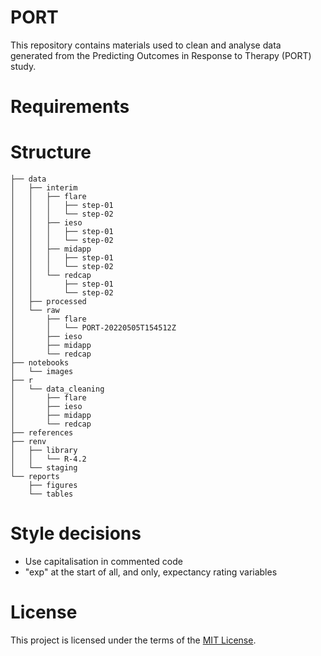 # PORT

This repository contains materials used to clean and analyse data generated from the Predicting Outcomes in Response to Therapy (PORT) study.

# Requirements

# Structure

    ├── data
    │   ├── interim
    │   │   ├── flare
    │   │   │   ├── step-01
    │   │   │   └── step-02
    │   │   ├── ieso
    │   │   │   ├── step-01
    │   │   │   └── step-02
    │   │   ├── midapp
    │   │   │   ├── step-01
    │   │   │   └── step-02
    │   │   └── redcap
    │   │       ├── step-01
    │   │       └── step-02
    │   ├── processed
    │   └── raw
    │       ├── flare
    │       │   └── PORT-20220505T154512Z
    │       ├── ieso
    │       ├── midapp
    │       └── redcap
    ├── notebooks
    │   └── images
    ├── r
    │   └── data_cleaning
    │       ├── flare
    │       ├── ieso
    │       ├── midapp
    │       └── redcap
    ├── references
    ├── renv
    │   ├── library
    │   │   └── R-4.2
    │   └── staging
    └── reports
        ├── figures
        └── tables

# Style decisions

-   Use capitalisation in commented code
-   "exp" at the start of all, and only, expectancy rating variables

# License

This project is licensed under the terms of the [MIT License](https://github.com/McGregor14/port/blob/main/LICENSE).

